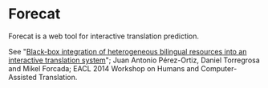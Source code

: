 Forecat
=======

Forecat is a web tool for interactive translation prediction.

See "[Black-box integration of heterogeneous bilingual resources into an interactive translation system](https://sites.google.com/site/hacat2014/program/papers/HaCaT09.pdf?attredirects=0)"; Juan Antonio Pérez-Ortiz, Daniel Torregrosa and Mikel Forcada; EACL 2014 Workshop on Humans and Computer-Assisted Translation. 
